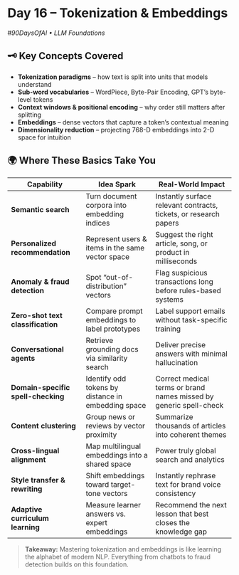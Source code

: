 # Day 16 – Tokenization & Embeddings  
*#90DaysOfAI • LLM Foundations*  

## 🗝️ Key Concepts Covered  
- **Tokenization paradigms** – how text is split into units that models understand  
- **Sub-word vocabularies** – WordPiece, Byte-Pair Encoding, GPT’s byte-level tokens  
- **Context windows & positional encoding** – why order still matters after splitting  
- **Embeddings** – dense vectors that capture a token’s contextual meaning  
- **Dimensionality reduction** – projecting 768-D embeddings into 2-D space for intuition  

## 🌍 Where These Basics Take You  
| Capability | Idea Spark | Real-World Impact |
|------------|-----------|-------------------|
| **Semantic search** | Turn document corpora into embedding indices | Instantly surface relevant contracts, tickets, or research papers |
| **Personalized recommendation** | Represent users & items in the same vector space | Suggest the right article, song, or product in milliseconds |
| **Anomaly & fraud detection** | Spot “out-of-distribution” vectors | Flag suspicious transactions long before rules-based systems |
| **Zero-shot text classification** | Compare prompt embeddings to label prototypes | Label support emails without task-specific training |
| **Conversational agents** | Retrieve grounding docs via similarity search | Deliver precise answers with minimal hallucination |
| **Domain-specific spell-checking** | Identify odd tokens by distance in embedding space | Correct medical terms or brand names missed by generic spell-check |
| **Content clustering** | Group news or reviews by vector proximity | Summarize thousands of articles into coherent themes |
| **Cross-lingual alignment** | Map multilingual embeddings into a shared space | Power truly global search and analytics |
| **Style transfer & rewriting** | Shift embeddings toward target-tone vectors | Instantly rephrase text for brand voice consistency |
| **Adaptive curriculum learning** | Measure learner answers vs. expert embeddings | Recommend the next lesson that best closes the knowledge gap |

> **Takeaway:** Mastering tokenization and embeddings is like learning the alphabet of modern NLP. Everything from chatbots to fraud detection builds on this foundation.  
